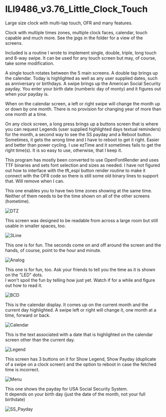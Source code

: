 # ILI9486_v3.76_Little_Clock_Touch
Large size clock with multi-tap touch, OFR and many features.

Clock with multiple times zones, multiple clock faces, calendar, touch capable and much more.  See the jpgs in the folder for a view of the screens.

Included is a routine I wrote to implement single, double, triple, long touch and 8-way swipe.  It can be used for any touch screen but may, of course, take some modification.

A single touch rotates between the 5 main screens.  A double tap brings up the calendar.  Today is highlighted as well as any user supplied dates, such as anniversary or birthdays.  A swipe brings up the American Social Security payday.  You enter your birth date (numberic day of monty) and it figures out when your payday is.

When on the calendar screen, a left or right swipe will change the month up or down by one month.  There is no provision for changing year of more than one month at a time.

On any clock screen, a long press brings up a buttons screen that is where you can request Legends (user supplied highlighted days textual reminders) for the month, a second way to see the SS payday and a Reboot button.  Sometimes, it gets the wrong time and I have to reboot to get it right.  Easier and better than power cycling.  I use ezTime and it sometimes fails to get the right time(s).  It is so easy to use, otherwise, that I keep it.

This program has mostly been converted to use OpenFontRender and uses TTF binaries and sets font selection and sizes as needed.  I have not figured out how to interface with the tft_espi button render routine to make it connect with the OFR code so there is still some old binary lines to support that.  Will remove when I can.

This one enables you to have two time zones showing at the same time.  
Neither of them needs to be the time shown on all of the other screens (hometime).

![DTZ](https://github.com/MikeyMoMo/ILI9486_v3.76_Little_Clock_Touch/assets/15792417/868c8930-5112-4167-a1c5-f853ea474ff8)

This screen was designed to be readable from across a large room but still usable in smaller spaces, too.

![3Line](https://github.com/MikeyMoMo/ILI9486_v3.76_Little_Clock_Touch/assets/15792417/6ac7a5fe-54f4-4d19-b39e-074e48f13db0)

This one is for fun.  The seconds come on and off around the screen and the hands, of course, point to the hour and minute.

![Analog](https://github.com/MikeyMoMo/ILI9486_v3.76_Little_Clock_Touch/assets/15792417/a0696fab-3054-45d9-aae1-584fc07a74ba)

This one is for fun, too.  Ask your friends to tell you the time as it is shown on the "LED" dots.  
I won't spoil the fun by telling how just yet. Watch if for a while and figure out how to read it.

![BCD](https://github.com/MikeyMoMo/ILI9486_v3.76_Little_Clock_Touch/assets/15792417/a300b401-9dc7-4cb2-bd8d-248e13b29dad)

This is the calendar display.  It comes up on the current month and the current day highlighted.
A swipe left or right will change it, one month at a time, forward or back.

![Calendar](https://github.com/MikeyMoMo/ILI9486_v3.76_Little_Clock_Touch/assets/15792417/da7a73d8-57f9-40aa-8788-07b3e6057a62)

This is the text associated with a date that is highlighted on the calendar screen other than the current day.

![Legend](https://github.com/MikeyMoMo/ILI9486_v3.76_Little_Clock_Touch/assets/15792417/3efa58a6-3919-4d0c-beb0-8d85d3dcf0ee)

This screen has 3 buttons on it for Show Legend, Show Payday (duplicate of a swipe on a clock screen) 
and the option to reboot in case the fetched time is incorrect.

![Menu](https://github.com/MikeyMoMo/ILI9486_v3.76_Little_Clock_Touch/assets/15792417/4860bf9c-a70f-4f4a-ad79-729f33e15299)

This one shows the payday for USA Social Security System.  
It depends on your birth day (just the date of the month, not your full birthdate)

![SS_Payday](https://github.com/MikeyMoMo/ILI9486_v3.76_Little_Clock_Touch/assets/15792417/83f46ce1-614b-410a-b8fd-6d0d62b73b4a)
